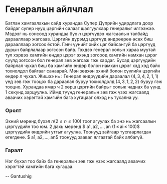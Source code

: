 Генералын айлчлал
=================
Батлан хамгаалахын сайд хурандаа Супер Дүприйн удирдлага доор байдаг супер нууц цэргийн салааг шалгуулхаар генералыг илгээжээ. Мэдээг нь сонсоод хурандаа бүх $n$ цэргүүдээ жагсаалын талбайд дарааллаар жагсаав.
Цэргийн дүрэмд цэргүүд өндрөөрөө өсөх биш дарааллаар зогсох ёстой. Гэвч үүнийг хийх цаг байсангүй ба цэргүүд дурын байрлалаар зогссон байв. Гэхдээ генерал холын хараа муутай тул хэрвээ хамгийн өндөр цэрэг эхэнд зогсоод хамгийн намхан цэрэг сүүлд зогссон бол генерал зөв жагсаж гэж хардаг. Бусад цэргүүдийн байрлал чухал биш ба хамгийн өндөр болон намхан цэрэг хэд хэд байх тохиолдол байгааг санаарай. Мөн зөвхөн эхний болон сүүлийн цэргийн өндөр л чухал.
Жишээ нь : Генерал өндрүүдийн дараалал $(4, 3, 4, 2, 1, 1)$ үед зөв гэж тооцох ба дараалал буруу тохиолдолд $(4, 3, 1, 2, 2)$ буруу гэж тооцно.
Хурандаа ямар ч $2$ хөрш цэргийн байрыг сольж чаднах ба үүнд $1$ секунд зарцуулна. Иймд түүнд генералын зөв гэж үзэх жагсаалд аваачих хэрэгтэй хамгийн бага хугацааг олход нь тусална уу.

### Оролт
Эхний мөрөнд бүхэл $n(2 ≤ n ≤ 100)$ тоог агуулах ба энэ нь жагсаалын цэргүүдийн тоо юм. $2$ дахь мөрөнд $ a1, a2, ..., an (1 ≤ ai ≤ 100)$ цэргүүдийн өндрийн утгыг агуулна. Тоонууд зайгаар тусгаарлагдан өгөгдөнө. $ a1, a2, ..., an$ тоонууд заавал ялгаатай байх албагүй.

### Гаралт
Нэг бүхэл тоо байх ба генералын зөв гэж үзэх жагсаалд аваачих хэрэгтэй хамгийн бага хугацаа.

-- Gantushig
